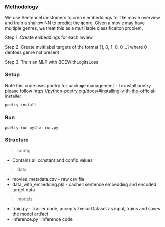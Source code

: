 ### Methodology
We use SentenceTransfomers to create embeddings for the movie overview and train a shallow NN to predict the genre.
Given a movie may have multiple genres, we treat this as a multi lable classificaiton problem.

Step 1. Create embeddings for each review

Step 2. Create multilabel targets of the format [1, 0, 1, 0, 0 ...] where 0 dentoes genre not present

Step 3. Train an MLP with BCEWithLogitsLoss

### Setup 

Note this code uses poetry for package management - To install poetry please follow https://python-poetry.org/docs/#installing-with-the-official-installer

``poetry install``

### Run

``poetry run python run.py``

### Structure
> config
* Contains all constant and config values

> data
* movies_metadata.csv - raw csv file 
* data_with_embedding.pkl - cached sentence embedding and encoded target data

> models
* train.py : Trainer code, accepts TensorDataset as input, trains and saves the model artifact
* inference.py : Inference code

